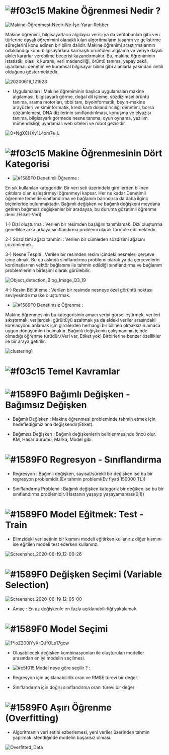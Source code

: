 # ![#f03c15](https://via.placeholder.com/15/f03c15/000000?text=+) Makine Öğrenmesi Nedir ?

![Makine-Öğrenmesi-Nedir-Ne-İşe-Yarar-Rehber](https://user-images.githubusercontent.com/54184905/85115651-b1379c80-b224-11ea-82d4-305cd13cb08f.jpg)

Makine öğrenimi, bilgisayarların algılayıcı verisi ya da veritabanları gibi veri türlerine dayalı öğrenimini olanaklı kılan algoritmaların tasarım ve geliştirme süreçlerini konu edinen bir bilim dalıdır. Makine öğrenimi araştırmalarının odaklandığı konu bilgisayarlara karmaşık örüntüleri algılama ve veriye dayalı akılcı kararlar verebilme becerisi kazandırmaktır. Bu, makine öğreniminin istatistik, olasılık kuramı, veri madenciliği, örüntü tanıma, yapay zekâ, uyarlamalı denetim ve kuramsal bilgisayar bilimi gibi alanlarla yakından ilintili olduğunu göstermektedir.

![20200619_121923](https://user-images.githubusercontent.com/54184905/85117772-0f19b380-b228-11ea-9bf6-f1825e217931.jpg)

* Uygulamaları : Makine öğreniminin başlıca uygulamaları makine algılaması, bilgisayarlı görme, doğal dil işleme, sözdizimsel örüntü tanıma, arama motorları, tıbbi tanı, biyoinformatik, beyin-makine arayüzleri ve kiminformatik, kredi kartı dolandırıcılığı denetimi, borsa çözümlemesi, DNA dizilerinin sınıflandırılması, konuşma ve elyazısı tanıma, bilgisayarlı görmede nesne tanıma, oyun oynama, yazılım mühendisliği, uyarlamalı web siteleri ve robot gezisidir. 
    
![0*NgXCHXv1L4xm7e_L](https://user-images.githubusercontent.com/54184905/85115787-e80db280-b224-11ea-8896-bcd4aea62e56.png)



# ![#f03c15](https://via.placeholder.com/15/f03c15/000000?text=+) Makine Öğrenmesinin Dört Kategorisi

* ![#1589F0](https://via.placeholder.com/15/1589F0/000000?text=+) Denetimli Öğrenme :

En sık kullanılan kategoridir. Bir veri seti üzerindeki girdilerden bilinen çıktılara olan eşleştirmeyi öğrenmeyi kapsar.
Her ne kadar Denetimli öğrenme temelde sınıflandırma ve bağlanım barındırsa da daha ilginç biçimleride bulunmaktadır.
Bağımlı değişken ve bağımlı değişkeni meydana getiren bağımsız değişkenler bir aradaysa, bu duruma gözetimli öğrenme denir.(Etiket-Veri)

1-) Dizi oluşturma : Verilen bir resimden başlığını tanımlamak. Dizi oluşturma genellikle arka arkaya sınıflandırma problemi olarak formüle edilmektedir.

2-) Sözdizimi ağacı tahmini : Verilen bir cümleden sözdizimi ağacını çözümlemek.

3-) Nesne Tespiti : Verilen bir resimden resim içindeki nesneleri çerçeve içine almak. Bu da aslında sınıflandırma problemi olarak ya da çerçevelerin kordinatlarının vektör bağlanımı ile tahmin edildiği sınıflandırma ve bağlanım problemlerinin birleşimi olarak görülebilir.

![Object_detection_Blog_Image_Q3_19](https://user-images.githubusercontent.com/54184905/85119756-eb0ba180-b22a-11ea-88a3-40d8b1b0ce43.jpg)

4-) Resim Bölütleme : Verilen bir resimde nesneye özel görüntü noktası seviyesinde maske oluşturmak.

* ![#1589F0](https://via.placeholder.com/15/1589F0/000000?text=+) Denetimsiz Öğrenme :

Makine öğrenmesinin bu kategorisinin amacı veriyi görselleştirmek, verileri sıkıştırmak, verilerdeki gürültüyü azaltmak ya da eldeki veriler arasındaki korelasyonu anlamak için girdilerden herhangi bir bilinen olmaksızın amaca uygun dönüşümleri bulmaktır.
Bağımlı değişkenin çalışmanının içinde olmadığı öğrenme türüdür.(Veri var, Etiket yok) Birbirlerine benzer özellikler ile bir araya getirilir.

![clustering1](https://user-images.githubusercontent.com/54184905/85119762-ee069200-b22a-11ea-936b-6406c483b46e.jpg)



# ![#f03c15](https://via.placeholder.com/15/f03c15/000000?text=+) Temel Kavramlar


# ![#1589F0](https://via.placeholder.com/15/1589F0/000000?text=+) Bağımlı Değişken - Bağımsız Değişken

* Bağımlı Değişken : Makine öğrenmesi probleminde tahmin etmek için hedeflediğimiz ana değişkendir(Etiket).

* Bağımsız Değişken : Bağımlı değişkenlerin belirlenmesinde öncü olur. KM, Hasar durumu, Marka, Model gibi.


# ![#1589F0](https://via.placeholder.com/15/1589F0/000000?text=+) Regresyon - Sınıflandırma

* Regresyon : Bağımlı değişken, sayısal/sürekli bir değişken ise bu bir regresyon problemidir.(Ev tahmin problemi(Ev fiyati 150000 TL))

* Sınıflandırma Problemi : Bağımlı değişken kategorik bir değiken ise bu bir sınıflandırma problemidir.(Hastanın yaşayıp yaşayamaması(0,1)) 


# ![#1589F0](https://via.placeholder.com/15/1589F0/000000?text=+) Model Eğitmek: Test - Train

* Elimzideki veri setinin bir kısmını modeli eğitirken kullanırız diğer kısmını ise eğitilen modeli test ederken kullanırız.

![Screenshot_2020-06-19_12-00-26](https://user-images.githubusercontent.com/54184905/85115581-906f4700-b224-11ea-870d-79f0492e43e3.png)


# ![#1589F0](https://via.placeholder.com/15/1589F0/000000?text=+) Değişken Seçimi (Variable Selection)

![Screenshot_2020-06-19_12-05-00](https://user-images.githubusercontent.com/54184905/85115962-3a4ed380-b225-11ea-8d1c-8fc203d77c2a.png)

* Amaç : En az değişkenle en fazla açıklanabilirliği yakalamak


# ![#1589F0](https://via.placeholder.com/15/1589F0/000000?text=+) Model Seçimi

![1*ioZ200iYyX-QJfOLs17gow](https://user-images.githubusercontent.com/54184905/85116427-fd371100-b225-11ea-9a5f-ba867a9babf3.jpeg)

* Oluşabilecek değişken kombinasyonları ile oluşturulan modeller arasından en iyi modelin seçilmesi.

* ![#c5f015](https://via.placeholder.com/15/c5f015/000000?text=+) Model neye göre seçilir ? : 

* Regresyon için açıklanabilirlik oran ve RMSE türevi bir değer.

* Sınıflandırma için doğru sınıflandırma oranı türevi bir değer


# ![#1589F0](https://via.placeholder.com/15/1589F0/000000?text=+) Aşırı Öğrenme (Overfitting)

* Algoritmanın veri setini ezberlemesi, yeni veriler üzerinden tahmin yapılmak istendiğinde modelin başarısız olması.

![Overfitted_Data](https://user-images.githubusercontent.com/54184905/85117779-10e37700-b228-11ea-8fcd-a6f5c86261a6.png)

